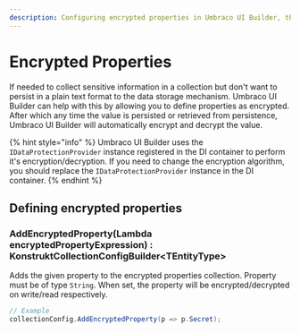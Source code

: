 ```yaml
---
description: Configuring encrypted properties in Umbraco UI Builder, the backoffice UI builder for Umbraco.
---
```


# Encrypted Properties

If needed to collect sensitive information in a collection but don't want to persist in a plain text format to the data storage mechanism. Umbraco UI Builder can help with this by allowing you to define properties as encrypted. After which any time the value is persisted or retrieved from persistence, Umbraco UI Builder will automatically encrypt and decrypt the value.

{% hint style="info" %}
Umbraco UI Builder uses the `IDataProtectionProvider` instance registered in the DI container to perform it's encryption/decryption. If you need to change the encryption algorithm, you should replace the `IDataProtectionProvider` instance in the DI container.
{% endhint %}

## Defining encrypted properties

### **AddEncryptedProperty(Lambda encryptedPropertyExpression) : KonstruktCollectionConfigBuilder&lt;TEntityType&gt;**

Adds the given property to the encrypted properties collection. Property must be of type `String`. When set, the property will be encrypted/decrypted on write/read respectively.

````csharp
// Example
collectionConfig.AddEncryptedProperty(p => p.Secret);
````
